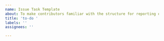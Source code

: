 ```yaml
---
name: Issue Task Template
about: To make contributors familiar with the structure for reporting or opening issues
title: 'to-do '
labels: ''
assignees: ''

---
```

